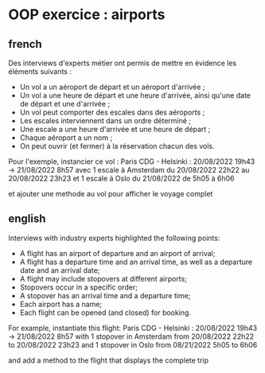 # OOP exercice : airports

## french

Des interviews d'experts métier ont permis de mettre en évidence les éléments suivants :

- Un vol a un aéroport de départ et un aéroport d'arrivée ;
- Un vol a une heure de départ et une heure d'arrivée, ainsi qu'une date de départ et une d'arrivée ;
- Un vol peut comporter des escales dans des aéroports ;
- Les escales interviennent dans un ordre déterminé ;
- Une escale a une heure d'arrivée et une heure de départ ;
- Chaque aéroport a un nom ;
- On peut ouvrir (et fermer) à la réservation chacun des vols.

Pour l'exemple, instancier ce vol :
Paris CDG - Helsinki : 20/08/2022 19h43 -> 21/08/2022 8h57
avec 1 escale à Amsterdam du 20/08/2022 22h22 au 20/08/2022 23h23
et 1 escale à Oslo du 21/08/2022 de 5h05 à 6h06

et ajouter une methode au vol pour afficher le voyage complet

## english

Interviews with industry experts highlighted the following points:

- A flight has an airport of departure and an airport of arrival;
- A flight has a departure time and an arrival time, as well as a departure date and an arrival date;
- A flight may include stopovers at different airports;
- Stopovers occur in a specific order;
- A stopover has an arrival time and a departure time;
- Each airport has a name;
- Each flight can be opened (and closed) for booking.

For example, instantiate this flight:
Paris CDG - Helsinki : 20/08/2022 19h43 -> 21/08/2022 8h57
with 1 stopover in Amsterdam from 20/08/2022 22h22 to 20/08/2022 23h23
and 1 stopover in Oslo from 08/21/2022 5h05 to 6h06

and add a method to the flight that displays the complete trip
